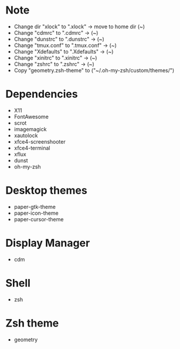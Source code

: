 # Note
- Change dir "xlock" to ".xlock" -> move to home dir (~)
- Change "cdmrc" to ".cdmrc" -> (~)
- Change "dunstrc" to ".dunstrc" -> (~)
- Change "tmux.conf" to ".tmux.conf" -> (~)
- Change "Xdefaults" to ".Xdefaults" -> (~)
- Change "xinitrc" to ".xinitrc" -> (~)
- Change "zshrc" to ".zshrc" -> (~)
- Copy "geometry.zsh-theme" to ("~/.oh-my-zsh/custom/themes/")

# Dependencies
- X11
- FontAwesome
- scrot
- imagemagick
- xautolock
- xfce4-screenshooter
- xfce4-terminal
- xflux
- dunst
- oh-my-zsh

# Desktop themes
- paper-gtk-theme
- paper-icon-theme
- paper-cursor-theme

# Display Manager
- cdm

# Shell
- zsh

# Zsh theme
- geometry

